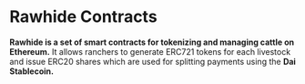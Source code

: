 # Rawhide Contracts

**Rawhide is a set of smart contracts for tokenizing and managing cattle on Ethereum.** It allows ranchers to generate ERC721 tokens for each livestock and issue ERC20 shares which are used for splitting payments using the **Dai Stablecoin.**
